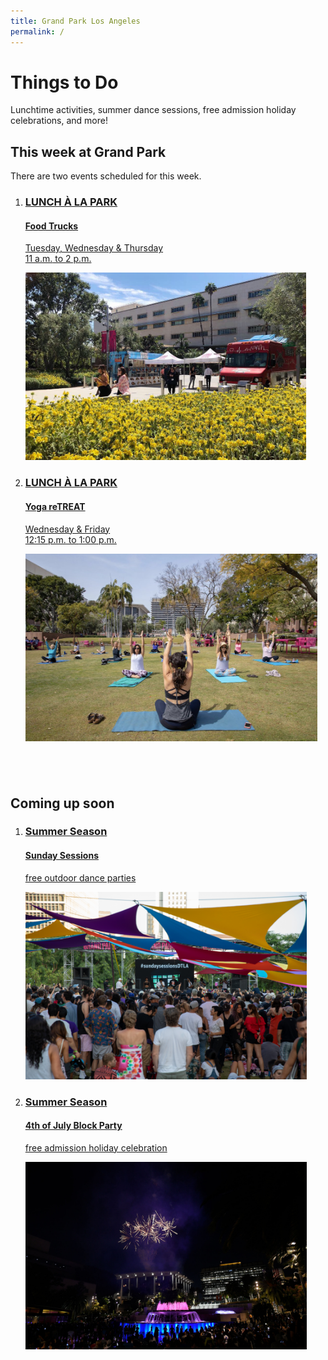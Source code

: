 ```yaml
---
title: Grand Park Los Angeles
permalink: /
---
```


<style>
:root {
  --primary-color: var(--pink);
  --secondary-color: var(--yellow);
}
</style>

Things <span class="avoid-break">to Do</span>
=============================================

Lunchtime activities, summer dance sessions, free admission holiday celebrations, and more!

## This week at Grand Park

There are two events scheduled for this week.

<ol class="event-list">
  <li>
    <a href="/food-trucks/">
      <div>
        <h3>LUNCH À LA PARK</h3>
        <h4>Food Trucks</h4>
        <!--
        <p>Today from <time datetime="11:00">11 a.m.</time> to <time datetime="14:00">2 p.m.</time></p>
        -->
        <p>Tuesday, Wednesday &amp; Thursday<br /><time datetime="11:00">11 a.m.</time> to <time datetime="14:00">2 p.m.</time></p>
      </div>
      <img src="/uploads/food-truck.jpg" height="300" alt="" />
    </a>
  </li>
  <li>
    <a href="/yoga/">
      <div>
        <h3>LUNCH À LA PARK</h3>
        <h4>Yoga reTREAT</h4>
        <!--
        <p>Today from <time datetime="12:15">12:15 p.m.</time> to <time datetime="13:00">1:00 p.m.</time></p>
        -->
        <p>Wednesday &amp; Friday<br /><time datetime="12:15">12:15 p.m.</time> to <time datetime="13:00">1:00 p.m.</time></p>
      </div>
      <img src="/uploads/yoga.jpg" height="300" alt="" />
    </a>
  </li>
</ol>

<div style="margin-top: 6em"></div>

## Coming up soon

<ol class="event-list">
  <!--
  <li>
    <a href="/spring-concerts/">
      <div>
        <h3>LUNCH À LA PARK</h3>
        <h4>Spring Concerts</h4>
        <p>featuring L.A.’s Youth Artists</p>
      </div>
      <img src="/uploads/spring-concerts.jpg" height="300" alt="" />
    </a>
  </li>
  -->
  <li>
    <a href="/sunday-sessions/">
      <div>
        <h3>Summer Season</h3>
        <h4>Sunday Sessions</h4>
        <p>free outdoor dance parties</p>
      </div>
      <img src="/uploads/sunday-sessions.jpg" height="300" alt="" />
    </a>
  </li>
  <li>
    <a href="https://july4.grandparkla.org/">
      <div>
        <h3>Summer Season</h3>
        <h4>4th of July Block Party</h4>
        <p>free admission holiday celebration</p>
      </div>
      <img src="/uploads/july4.jpg" height="300" alt="" />
    </a>
  </li>
</ol>

